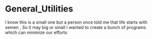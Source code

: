 # General_Utilities
I know this is a small one but a person once told me that life starts with semen , So it may big or small I wanted to create a bunch of programs which can minimize our efforts 
